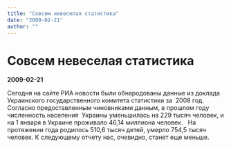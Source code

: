 ```yaml
---
title: "Совсем невеселая статистика"
date: "2009-02-21"
author: ""
---
```


# Совсем невеселая статистика

**2009-02-21** 

Сегодня на сайте РИА новости были обнародованы данные из доклада Украинского государственного комитета статистики за  2008 год. Согласно предоставленным чиновниками данным, в прошлом году численность населения  Украины уменьшилась на 229 тысяч человек, и на 1 января в Украине проживало 46,14 миллиона человек.   На протяжении года родилось 510,6 тысяч детей, умерло 754,5 тысяч человек. К следующему отчету нас, очевидно, станет еще меньше.